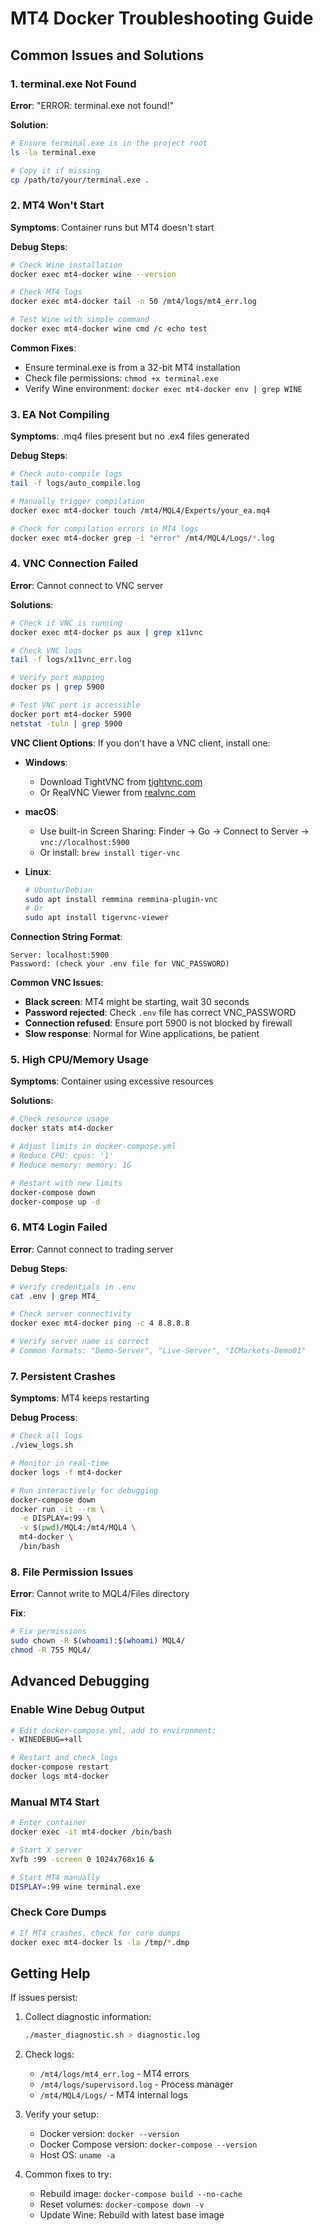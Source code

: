 # MT4 Docker Troubleshooting Guide

## Common Issues and Solutions

### 1. terminal.exe Not Found

**Error**: "ERROR: terminal.exe not found!"

**Solution**:
```bash
# Ensure terminal.exe is in the project root
ls -la terminal.exe

# Copy it if missing
cp /path/to/your/terminal.exe .
```

### 2. MT4 Won't Start

**Symptoms**: Container runs but MT4 doesn't start

**Debug Steps**:
```bash
# Check Wine installation
docker exec mt4-docker wine --version

# Check MT4 logs
docker exec mt4-docker tail -n 50 /mt4/logs/mt4_err.log

# Test Wine with simple command
docker exec mt4-docker wine cmd /c echo test
```

**Common Fixes**:
- Ensure terminal.exe is from a 32-bit MT4 installation
- Check file permissions: `chmod +x terminal.exe`
- Verify Wine environment: `docker exec mt4-docker env | grep WINE`

### 3. EA Not Compiling

**Symptoms**: .mq4 files present but no .ex4 files generated

**Debug Steps**:
```bash
# Check auto-compile logs
tail -f logs/auto_compile.log

# Manually trigger compilation
docker exec mt4-docker touch /mt4/MQL4/Experts/your_ea.mq4

# Check for compilation errors in MT4 logs
docker exec mt4-docker grep -i "error" /mt4/MQL4/Logs/*.log
```

### 4. VNC Connection Failed

**Error**: Cannot connect to VNC server

**Solutions**:
```bash
# Check if VNC is running
docker exec mt4-docker ps aux | grep x11vnc

# Check VNC logs
tail -f logs/x11vnc_err.log

# Verify port mapping
docker ps | grep 5900

# Test VNC port is accessible
docker port mt4-docker 5900
netstat -tuln | grep 5900
```

**VNC Client Options**:
If you don't have a VNC client, install one:

- **Windows**: 
  - Download TightVNC from [tightvnc.com](https://www.tightvnc.com/download.php)
  - Or RealVNC Viewer from [realvnc.com](https://www.realvnc.com/en/connect/download/viewer/)

- **macOS**: 
  - Use built-in Screen Sharing: Finder → Go → Connect to Server → `vnc://localhost:5900`
  - Or install: `brew install tiger-vnc`

- **Linux**: 
  ```bash
  # Ubuntu/Debian
  sudo apt install remmina remmina-plugin-vnc
  # Or
  sudo apt install tigervnc-viewer
  ```

**Connection String Format**:
```
Server: localhost:5900
Password: (check your .env file for VNC_PASSWORD)
```

**Common VNC Issues**:
- **Black screen**: MT4 might be starting, wait 30 seconds
- **Password rejected**: Check `.env` file has correct VNC_PASSWORD
- **Connection refused**: Ensure port 5900 is not blocked by firewall
- **Slow response**: Normal for Wine applications, be patient

### 5. High CPU/Memory Usage

**Symptoms**: Container using excessive resources

**Solutions**:
```bash
# Check resource usage
docker stats mt4-docker

# Adjust limits in docker-compose.yml
# Reduce CPU: cpus: '1'
# Reduce memory: memory: 1G

# Restart with new limits
docker-compose down
docker-compose up -d
```

### 6. MT4 Login Failed

**Error**: Cannot connect to trading server

**Debug Steps**:
```bash
# Verify credentials in .env
cat .env | grep MT4_

# Check server connectivity
docker exec mt4-docker ping -c 4 8.8.8.8

# Verify server name is correct
# Common formats: "Demo-Server", "Live-Server", "ICMarkets-Demo01"
```

### 7. Persistent Crashes

**Symptoms**: MT4 keeps restarting

**Debug Process**:
```bash
# Check all logs
./view_logs.sh

# Monitor in real-time
docker logs -f mt4-docker

# Run interactively for debugging
docker-compose down
docker run -it --rm \
  -e DISPLAY=:99 \
  -v $(pwd)/MQL4:/mt4/MQL4 \
  mt4-docker \
  /bin/bash
```

### 8. File Permission Issues

**Error**: Cannot write to MQL4/Files directory

**Fix**:
```bash
# Fix permissions
sudo chown -R $(whoami):$(whoami) MQL4/
chmod -R 755 MQL4/
```

## Advanced Debugging

### Enable Wine Debug Output
```bash
# Edit docker-compose.yml, add to environment:
- WINEDEBUG=+all

# Restart and check logs
docker-compose restart
docker logs mt4-docker
```

### Manual MT4 Start
```bash
# Enter container
docker exec -it mt4-docker /bin/bash

# Start X server
Xvfb :99 -screen 0 1024x768x16 &

# Start MT4 manually
DISPLAY=:99 wine terminal.exe
```

### Check Core Dumps
```bash
# If MT4 crashes, check for core dumps
docker exec mt4-docker ls -la /tmp/*.dmp
```

## Getting Help

If issues persist:

1. Collect diagnostic information:
   ```bash
   ./master_diagnostic.sh > diagnostic.log
   ```

2. Check logs:
   - `/mt4/logs/mt4_err.log` - MT4 errors
   - `/mt4/logs/supervisord.log` - Process manager
   - `/mt4/MQL4/Logs/` - MT4 internal logs

3. Verify your setup:
   - Docker version: `docker --version`
   - Docker Compose version: `docker-compose --version`
   - Host OS: `uname -a`

4. Common fixes to try:
   - Rebuild image: `docker-compose build --no-cache`
   - Reset volumes: `docker-compose down -v`
   - Update Wine: Rebuild with latest base image